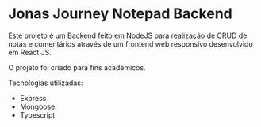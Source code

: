 # Jonas Journey Notepad  Backend
Este projeto é um Backend feito em NodeJS para realização de CRUD de notas e comentários através de um frontend web responsivo desenvolvido em React JS.

O projeto foi criado para fins acadêmicos.


Tecnologias utilizadas:
- Express
- Mongoose
- Typescript